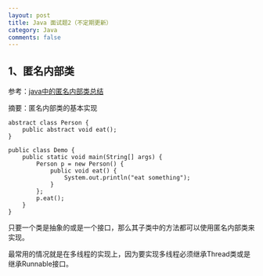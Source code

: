 ```yaml
---
layout: post
title: Java 面试题2（不定期更新）
category: Java
comments: false
---
```

## 1、匿名内部类
参考：[java中的匿名内部类总结](http://www.cnblogs.com/nerxious/archive/2013/01/25/2876489.html)

摘要：匿名内部类的基本实现

	abstract class Person {
	    public abstract void eat();
	}
	 
	public class Demo {
	    public static void main(String[] args) {
	        Person p = new Person() {
	            public void eat() {
	                System.out.println("eat something");
	            }
	        };
	        p.eat();
	    }
	}

只要一个类是抽象的或是一个接口，那么其子类中的方法都可以使用匿名内部类来实现。

最常用的情况就是在多线程的实现上，因为要实现多线程必须继承Thread类或是继承Runnable接口。